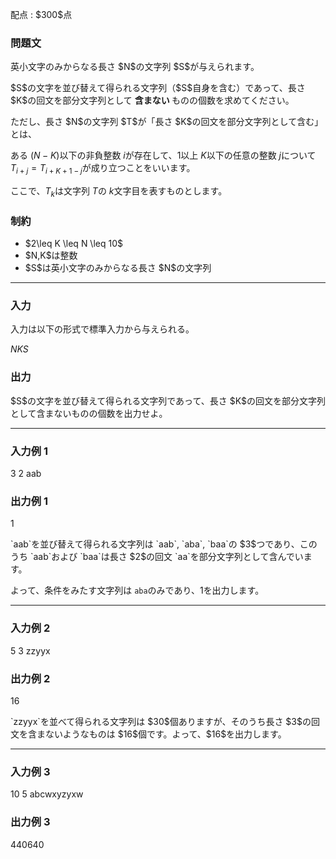 
<div>

<span>

<span>

<p>
配点 : $300$点
</p>

<div>

<section>

### **問題文**

<p>
英小文字のみからなる長さ $N$の文字列 $S$が与えられます。
</p>

<p>
$S$の文字を並び替えて得られる文字列（$S$自身を含む）であって、長さ $K$の回文を部分文字列として 
<strong>
含まない
</strong>
ものの個数を求めてください。
</p>

<p>
ただし、長さ $N$の文字列 $T$が「長さ $K$の回文を部分文字列として含む」とは、

ある $(N-K)$以下の非負整数 $i$が存在して、$1$以上 $K$以下の任意の整数 $j$について $T_{i+j}=T_{i+K+1-j}$が成り立つことをいいます。

ここで、$T_k$は文字列 $T$の $k$文字目を表すものとします。
</p>

</section>

</div>

<div>

<section>

### **制約**

<ul>

<li>
$2\leq K \leq N \leq 10$
</li>

<li>
$N,K$は整数
</li>

<li>
$S$は英小文字のみからなる長さ $N$の文字列
</li>

</ul>

</section>

</div>

---

<div>

<div>

<section>

### **入力**

<p>
入力は以下の形式で標準入力から与えられる。
</p>

<div>

$N$$K$$S$
</div>

</section>

</div>

<div>

<section>

### **出力**

<p>
$S$の文字を並び替えて得られる文字列であって、長さ $K$の回文を部分文字列として含まないものの個数を出力せよ。
</p>

</section>

</div>

</div>

---

<div>

<section>

### **入力例 1**

<div>

3 2
aab

</div>

</section>

</div>

<div>

<section>

### **出力例 1**

<div>

1

</div>

<p>
`aab`を並び替えて得られる文字列は `aab`,  `aba`,  `baa`の $3$つであり、このうち `aab`および `baa`は長さ $2$の回文 `aa`を部分文字列として含んでいます。

よって、条件をみたす文字列は `aba`のみであり、$1$を出力します。
</p>

</section>

</div>

---

<div>

<section>

### **入力例 2**

<div>

5 3
zzyyx

</div>

</section>

</div>

<div>

<section>

### **出力例 2**

<div>

16

</div>

<p>
`zzyyx`を並べて得られる文字列は $30$個ありますが、そのうち長さ $3$の回文を含まないようなものは $16$個です。よって、$16$を出力します。
</p>

</section>

</div>

---

<div>

<section>

### **入力例 3**

<div>

10 5
abcwxyzyxw

</div>

</section>

</div>

<div>

<section>

### **出力例 3**

<div>

440640

</div>

</section>

</div>

</span>

</span>

</div>
